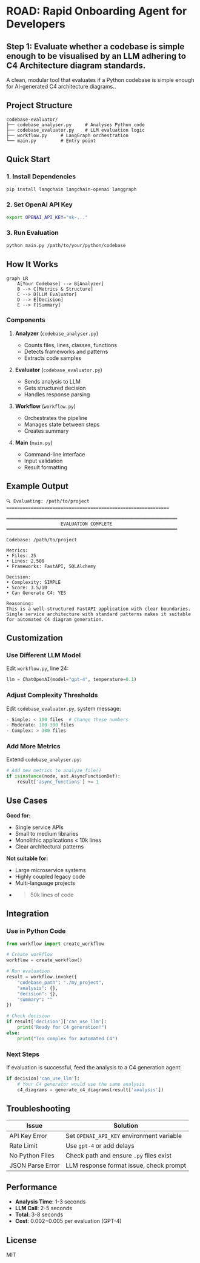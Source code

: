 # ROAD: Rapid Onboarding Agent for Developers
## Step 1: Evaluate whether a codebase is simple enough to be visualised by an LLM adhering to C4 Architecture diagram standards.

A clean, modular tool that evaluates if a Python codebase is simple enough for AI-generated C4 architecture diagrams..  

## Project Structure

```
codebase-evaluator/
├── codebase_analyser.py     # Analyses Python code 
├── codebase_evaluator.py    # LLM evaluation logic 
├── workflow.py     # LangGraph orchestration 
└── main.py         # Entry point 
```

## Quick Start

### 1. Install Dependencies

```bash
pip install langchain langchain-openai langgraph
```

### 2. Set OpenAI API Key

```bash
export OPENAI_API_KEY="sk-..."
```

### 3. Run Evaluation

```bash
python main.py /path/to/your/python/codebase
```

## How It Works

```mermaid
graph LR
    A[Your Codebase] --> B[Analyzer]
    B --> C[Metrics & Structure]
    C --> D[LLM Evaluator]
    D --> E[Decision]
    E --> F[Summary]
```

### Components

1. **Analyzer** (`codebase_analyser.py`)
   - Counts files, lines, classes, functions
   - Detects frameworks and patterns
   - Extracts code samples

2. **Evaluator** (`codebase_evaluator.py`)
   - Sends analysis to LLM
   - Gets structured decision
   - Handles response parsing

3. **Workflow** (`workflow.py`)
   - Orchestrates the pipeline
   - Manages state between steps
   - Creates summary

4. **Main** (`main.py`)
   - Command-line interface
   - Input validation
   - Result formatting

## Example Output

```
🔍 Evaluating: /path/to/project
============================================================

═══════════════════════════════════════════════════════════════
                    EVALUATION COMPLETE
═══════════════════════════════════════════════════════════════

Codebase: /path/to/project

Metrics:
• Files: 25
• Lines: 2,500
• Frameworks: FastAPI, SQLAlchemy

Decision:
• Complexity: SIMPLE
• Score: 3.5/10
• Can Generate C4: YES

Reasoning:
This is a well-structured FastAPI application with clear boundaries.
Single service architecture with standard patterns makes it suitable
for automated C4 diagram generation.
```

## Customization

### Use Different LLM Model

Edit `workflow.py`, line 24:
```python
llm = ChatOpenAI(model="gpt-4", temperature=0.1) 
```

### Adjust Complexity Thresholds

Edit `codebase_evaluator.py`, system message:
```python
- Simple: < 100 files  # Change these numbers
- Moderate: 100-300 files
- Complex: > 300 files
```

### Add More Metrics

Extend `codebase_analyser.py`:
```python
# Add new metrics to analyze_file()
if isinstance(node, ast.AsyncFunctionDef):
    result['async_functions'] += 1
```

## Use Cases

**Good for:**
- Single service APIs
- Small to medium libraries
- Monolithic applications < 10k lines
- Clear architectural patterns

**Not suitable for:**
- Large microservice systems
- Highly coupled legacy code
- Multi-language projects
- > 50k lines of code

## Integration

### Use in Python Code

```python
from workflow import create_workflow

# Create workflow
workflow = create_workflow()

# Run evaluation
result = workflow.invoke({
    "codebase_path": "./my_project",
    "analysis": {},
    "decision": {},
    "summary": ""
})

# Check decision
if result['decision']['can_use_llm']:
    print("Ready for C4 generation!")
else:
    print("Too complex for automated C4")
```

### Next Steps

If evaluation is successful, feed the analysis to a C4 generation agent:

```python
if decision['can_use_llm']:
    # Your C4 generator would use the same analysis
    c4_diagrams = generate_c4_diagrams(result['analysis'])
```

## Troubleshooting

| Issue | Solution |
|-------|----------|
| API Key Error | Set `OPENAI_API_KEY` environment variable |
| Rate Limit | Use `gpt-4` or add delays |
| No Python Files | Check path and ensure `.py` files exist |
| JSON Parse Error | LLM response format issue, check prompt |

## Performance

- **Analysis Time**: 1-3 seconds
- **LLM Call**: 2-5 seconds  
- **Total**: 3-8 seconds
- **Cost**: $0.002-$0.005 per evaluation (GPT-4)

## License

MIT